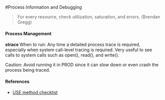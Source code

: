 #Process Information and Debugging

> For every resource, check utilization, saturation, and errors. (Brendan Gregg)

#### Process Management

<b> strace </b>
  When to run: Any time a detailed process trace is required, especially when system call-level tracing is required. Very useful to see calls to system calls such as open(), read(), and write().

Caution: Avoid running it in PROD since it can slow down or even crash the process being traced.


#### References

- [USE method checklist](http://www.brendangregg.com/USEmethod/use-linux.html)
